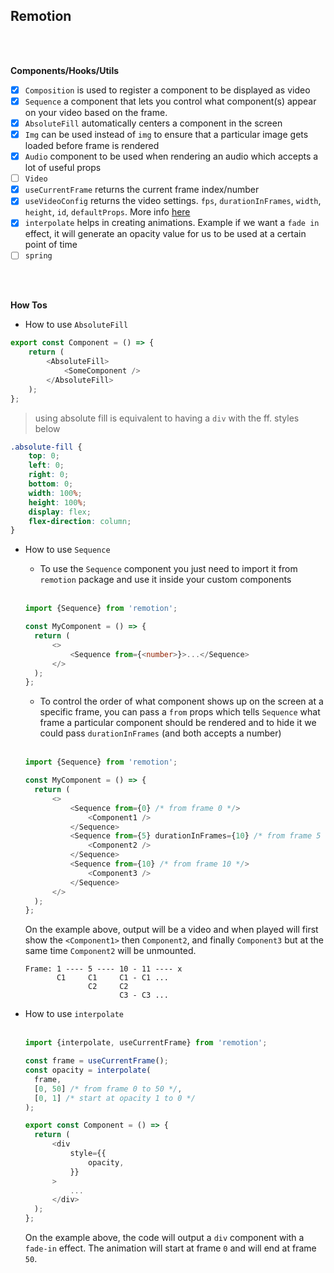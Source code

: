 ## Remotion

<br>
<br>

**Components/Hooks/Utils**

- [x] `Composition` is used to register a component to be displayed as video
- [x] `Sequence` a component that lets you control what component(s) appear on your video based on the frame.
- [x] `AbsoluteFill` automatically centers a component in the screen
- [x] `Img` can be used instead of `img` to ensure that a particular image gets loaded before frame is rendered
- [x] `Audio` component to be used when rendering an audio which accepts a lot of useful props
- [ ] `Video`
- [x] `useCurrentFrame` returns the current frame index/number
- [x] `useVideoConfig` returns the video settings. `fps`, `durationInFrames`, `width`, `height`, `id`, `defaultProps`. More info [here](https://www.remotion.dev/docs/use-video-config)
- [x] `interpolate` helps in creating animations. Example if we want a `fade in` effect, it will generate an opacity value for us to be used at a certain point of time
- [ ] `spring`

<br>
<br>

**How Tos**

- How to use `AbsoluteFill`
  <br>

```typescript
export const Component = () => {
	return (
		<AbsoluteFill>
			<SomeComponent />
		</AbsoluteFill>
	);
};
```

> using absolute fill is equivalent to having a `div` with the ff. styles below

```css
.absolute-fill {
	top: 0;
	left: 0;
	right: 0;
	bottom: 0;
	width: 100%;
	height: 100%;
	display: flex;
	flex-direction: column;
}
```

- How to use `Sequence`

  - To use the `Sequence` component you just need to import it from `remotion` package and use it inside your custom components
    <br><br>

  ```typescript
  import {Sequence} from 'remotion';

  const MyComponent = () => {
  	return (
  		<>
  			<Sequence from={<number>}>...</Sequence>
  		</>
  	);
  };
  ```

  - To control the order of what component shows up on the screen at a specific frame, you can pass a `from` props which tells `Sequence` what frame a particular component should be rendered and to hide it we could pass `durationInFrames` (and both accepts a number)
    <br><br>

  ```typescript
  import {Sequence} from 'remotion';

  const MyComponent = () => {
  	return (
  		<>
  			<Sequence from={0} /* from frame 0 */>
  				<Component1 />
  			</Sequence>
  			<Sequence from={5} durationInFrames={10} /* from frame 5 to frame 10 */>
  				<Component2 />
  			</Sequence>
  			<Sequence from={10} /* from frame 10 */>
  				<Component3 />
  			</Sequence>
  		</>
  	);
  };
  ```

  On the example above, output will be a video and when played will first show the `<Component1>` then `Component2`, and finally `Component3` but at the same time `Component2` will be unmounted.

  ```
  Frame: 1 ---- 5 ---- 10 - 11 ---- x
         C1     C1     C1 - C1 ...
                C2     C2
                       C3 - C3 ...
  ```

- How to use `interpolate`
  <br><br>

  ```typescript
  import {interpolate, useCurrentFrame} from 'remotion';

  const frame = useCurrentFrame();
  const opacity = interpolate(
  	frame,
  	[0, 50] /* from frame 0 to 50 */,
  	[0, 1] /* start at opacity 1 to 0 */
  );

  export const Component = () => {
  	return (
  		<div
  			style={{
  				opacity,
  			}}
  		>
  			...
  		</div>
  	);
  };
  ```

  On the example above, the code will output a `div` component with a `fade-in` effect.
  The animation will start at frame `0` and will end at frame `50`.
